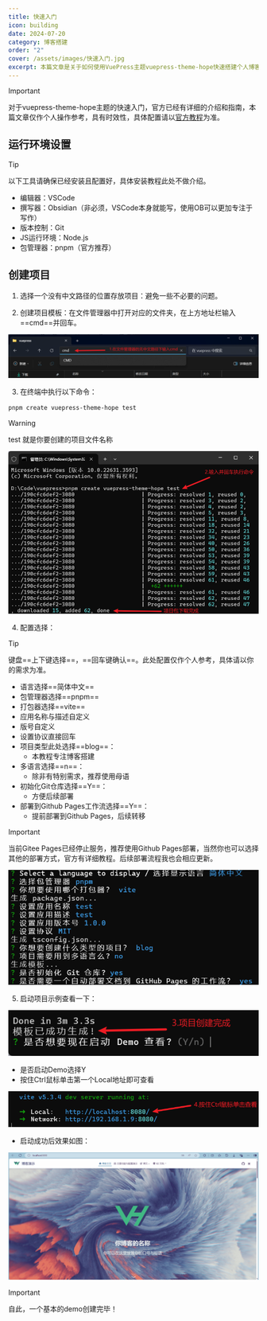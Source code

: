 ```yaml
---
title: 快速入门
icon: building
date: 2024-07-20
category: 博客搭建
order: "2"
cover: /assets/images/快速入门.jpg
excerpt: 本篇文章是关于如何使用VuePress主题vuepress-theme-hope快速搭建个人博客的指南，包括运行环境设置、项目创建、配置选择和启动项目等步骤，并推荐使用Github Pages进行部署。
---
```

> [!important]
> 对于vuepress-theme-hope主题的快速入门，官方已经有详细的介绍和指南，本篇文章仅作个人操作参考，具有时效性，具体配置请以[官方教程](https://theme-hope.vuejs.press/zh/get-started/)为准。

## 运行环境设置

> [!tip]
> 以下工具请确保已经安装且配置好，具体安装教程此处不做介绍。

- 编辑器：VSCode
- 撰写器：Obsidian（非必须，VSCode本身就能写，使用OB可以更加专注于写作）
- 版本控制：Git
- JS运行环境：Node.js
- 包管理器：pnpm（官方推荐）

## 创建项目

1. 选择一个没有中文路径的位置存放项目：避免一些不必要的问题。

2. 创建项目模板：在文件管理器中打开对应的文件夹，在上方地址栏输入==cmd==并回车。

![在对应位置输入cmd并回车](./images/快速入门/1.png)

3. 在终端中执行以下命令：

```bash
pnpm create vuepress-theme-hope test
```

> [!warning]
> test 就是你要创建的项目文件名称

![执行命令](./images/快速入门/2.png)

4. 配置选择：

>[!tip]
>键盘==上下键选择==，==回车键确认==。此处配置仅作个人参考，具体请以你的需求为准。

- 语言选择==简体中文==
- 包管理器选择==pnpm==
- 打包器选择==vite==
- 应用名称与描述自定义
- 版号自定义
- 设置协议直接回车
- 项目类型此处选择==blog==：
	- 本教程专注博客搭建
- 多语言选择==n==：
	- 除非有特别需求，推荐使用母语
- 初始化Git仓库选择==Y==：
	- 方便后续部署
- 部署到Github Pages工作流选择==Y==：
	- 提前部署到Github Pages，后续转移

>[!important]
>当前Gitee Pages已经停止服务，推荐使用Github Pages部署，当然你也可以选择其他的部署方式，官方有详细教程。后续部署流程我也会相应更新。

![配置选择](./images/快速入门/3.png)

5. 启动项目示例查看一下：

![创建成功](./images/快速入门/4.png)

- 是否启动Demo选择Y
- 按住Ctrl鼠标单击第一个Local地址即可查看

![按住Ctrl鼠标单击查看](./images/快速入门/5.png)

- 启动成功后效果如图：

![demo效果展示](./images/快速入门/6.png)

> [!important]
> 自此，一个基本的demo创建完毕！

